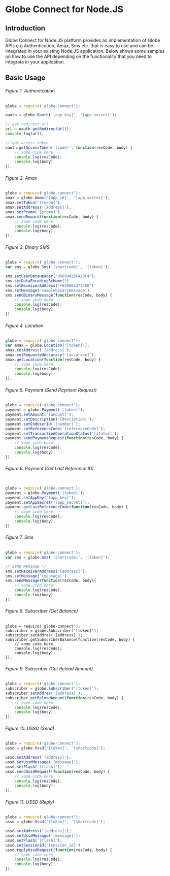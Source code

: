# Globe Connect for Node.JS

## Introduction
Globe Connect for Node.JS platform provides an implementation of Globe APIs e.g Authentication, Amax,
Sms etc. that is easy to use and can be integrated in your existing Node.JS application. Below shows
some samples on how to use the API depending on the functionality that you need to integrate in your
application.

## Basic Usage

###### Figure 1. Authentication

```javascript
globe = require('globe-connect');

oauth = globe.Oauth('[app_key]', '[app_secret]');

// get redirect url
url = oauth.getRedirectUrl();
console.log(url);

// get access token
oauth.getAccessToken('[code]', function(resCode, body) {
    // some code here
    console.log(resCode);
    console.log(body)
});
```

###### Figure 2. Amax


```javascript
globe = require('globe-connect');
amax = globe.Amax('[app_id]', '[app_secret]');
amax.setToken('[token]');
amax.setAddress('[address]');
amax.setPromo('[promo]');
amax.sendReward(function(resCode, body) {
    // some code here
    console.log(resCode);
    console.log(body);
});
```

###### Figure 3. Binary SMS

```javascript
globe = require('globe-connect');
var sms = globe.Sms('[shortcode]', '[token]');

sms.setUserDataHeader('06050423F423F4');
sms.setDataEncodingScheme(1)
sms.setReceiverAddress('+639065272450')
sms.setMessage('samplebinarymessage')
sms.sendBinaryMessage(function(resCode, body) {
    // some code here
    console.log(resCode);
    console.log(body);
})
```

###### Figure 4. Location

```javascript
globe = require('globe-connect');
var amax = globe.Location('[token]');
amax.setAddress('[address]');
amax.setRequestedAccuracy('[accuracy]');
amax.getLocation(function(resCode, body) {
    // some code here
    console.log(resCode);
    console.log(body);
});
```

###### Figure 5. Payment (Send Payment Request)


```javascript
globe = require('globe-connect');
payment = globe.Payment('[token]');
payment.setAmount('[amount]');
payment.setDescription('[desciption]');
payment.setEndUserId('[number]');
payment.setReferenceCode('[referenceCode]');
payment.setTransactionOperationStatus('[status]');
payment.sendPaymentRequest(function(resCode, body) {
    // some code here
    console.log(resCode);
    console.log(body);
})
```

###### Figure 6. Payment (Get Last Reference ID)
```javascript

globe = require('globe-connect');
payment = globe.Payment('[token]');
payment.setAppKey('[app_key]');
payment.setAppSecret('[app_secret]');
payment.getLastReferenceCode(function(resCode, body) {
    // some code here
    console.log(resCode);
    console.log(body);
})
```

###### Figure 7. Sms

```javascript
globe = require('globe-connect');
var sms = globe.Sms('[shortcode]', '[token]');

/* SEND MESSAGE */
sms.setReceiverAddress('[address]');
sms.setMessage('[message]')
sms.sendMessage(function(resCode, body){
    // some code here
    console.log(resCode);
    console.log(body);
});
```


###### Figure 8. Subscriber (Get Balance)


```javsacript
globe = require('globe-connect');
subscriber = globe.Subscriber('[token]');
subscriber.setAddres('[address]');
subscriber.getSubscriberBalance(function(resCode, body) {
    // some code here
    console.log(resCode);
    console.log(body);
});
```

###### Figure 9. Subscriber (Get Reload Amount)

```javascript
globe = require('globe-connect');
subscriber = globe.Subscriber('[token]');
subscriber.setAddres('[address]');
subscriber.getReloadAmount(function(resCode, body) {
    // some code here
    console.log(resCode);
    console.log(body);
});

```

###### Figure 10. USSD (Send)

```javascript
globe = require('globe-connect');
ussd = globe.Ussd('[token]', '[shortcode]');

ussd.setAddress('[address]');
ussd.setUssdMessage('[message]');
ussd.setFlash('[flash]');
ussd.sendUssdRequest(function(resCode, body) {
    // some code here
    console.log(resCode);
    console.log(body);
});
```

###### Figure 11. USSD (Reply)

```javascript
globe = require('globe-connect');
ussd = globe.Ussd('[token]', '[shortcode]');

ussd.setAddress('[address]');
ussd.setUssdMessage('[message]');
ussd.setFlash('[flash]');
ussd.setSessionId('[session_id]')
ussd.replyUssdRequest(function(resCode, body) {
    // some code here
    console.log(resCode);
    console.log(body);
});
```
